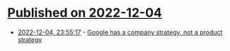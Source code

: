 # [Published on 2022-12-04](index.md)

* [2022-12-04, 23:55:17](https://news.ycombinator.com/item?id=33859445) - [Google has a company strategy, not a product strategy](https://jackiebavaro.substack.com/p/hot-take-google-has-a-company-strategy)
